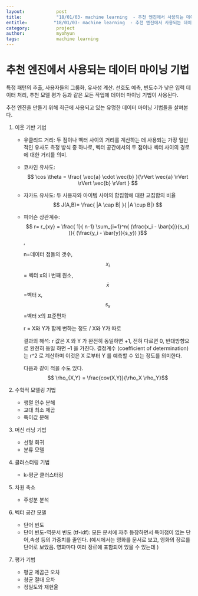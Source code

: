 ```yaml
---
layout:            post
title:             "18/01/03- machine learning  - 추천 엔진에서 사용되는 데이터 마이닝 기법"
entitle:          "18/01/03- machine learning  - 추천 엔진에서 사용되는 데이터 마이닝 기법"
category:          project
author:            myohyun
tags:              machine learning
---
```


# 추천 엔진에서 사용되는 데이터 마이닝 기법

특정 패턴의 추출, 사용자들의 그룹화, 유사성 계산. 선호도 예측, 빈도수가 낮은 입력 데이터 처리, 추천 모델 평가 등과 같은 모든 작업에 데이터 마이닝 기법이 사용된다. 

추천 엔진을 만들기 위해 최근에 사용되고 있는 유명한 데이터 마이닝 기법들을 살펴본다.

1. 이웃 기반 기법

   - 유클리드 거리: 두 점이나 벡터 사이의 거리를 계산하는 데 사용되는 가장 일반적인 유사도 측정 방식 중 하나로, 벡터 공간에서의 두 점이나 벡터 사이의 경로에 대한 거리를 의미. 

   - 코사인 유사도: $$ \cos \theta = \frac{ \vec{a} \cdot \vec{b}  }{\rVert   \vec{a} \rVert \rVert   \vec{b} \rVert } $$

   - 자카드 유사도: 두 사용자와 아이템 사이의 합집합에 대한 교집합의 비율 $$ J(A,B)= \frac{ |A \cap B| }{ |A \cup B|} $$

   - 피어슨 상관계수:  $$ r= r_{xy} = \frac{ 1}{ n-1} \sum_{i=1}^n{ (\frac{x_i - \bar{x}}{s_x} )}{ (\frac{y_i - \bar{y}}{s_y}) }$$ , 

     n=데이터 점들의 갯수, $$x_i$$= 벡터 x의 i 번째 원소, $$\bar{x}$$=벡터 x, $$s_x$$=벡터 x의 표준편차

     r = X와 Y가 함께 변하는 정도 / X와 Y가 따로 

     결과의 해석: r 값은 X 와 Y 가 완전히 동일하면 +1, 전혀 다르면 0, 반대방향으로 완전히 동일 하면 –1 을 가진다. 결정계수 (coefficient of determination) 는 r^2 로 계산하며 이것은 X 로부터 Y 를 예측할 수 있는 정도를 의미한다.

     다음과 같이 적을 수도 있다. $$ \rho_{X,Y} = \frac{cov(X,Y)}{\rho_X \rho_Y}$$

2. 수학적 모델링 기법

   - 행렬 인수 분해
   - 교대 최소 제곱
   - 특이값 분해

3. 머신 러닝 기법

   - 선형 회귀
   - 분류 모델

4. 클러스터링 기법

   - k-평균 클러스터링

5. 차원 축소

   - 주성분 분석

6. 벡터 공간 모델

   - 단어 빈도
   - 단어 빈도-역문서 빈도 (tf-idf):  모든 문서에 자주 등장하면서 특이점이 없는 단어,속성 등의 가중치를 줄인다. (예시에서는 영화를 문서로 보고, 영화의 장르를 단어로 보았음. 영화마다 여러 장르에 포함되어 있을 수 있는데 ) 

7. 평가 기법

   - 평균 제곱근 오차
   - 쳥균 절대 오차
   - 정밀도와 재현율